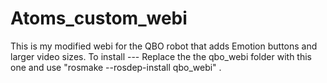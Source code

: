 Atoms_custom_webi
=================

This is my modified webi for the QBO robot that adds Emotion buttons and larger video sizes. To install --- Replace the the qbo_webi folder with this one and use "rosmake --rosdep-install qbo_webi" .
